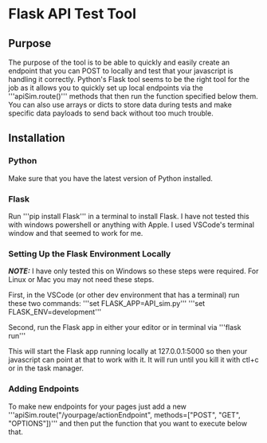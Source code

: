 # Flask API Test Tool

## Purpose
The purpose of the tool is to be able to quickly and easily create an endpoint that you can POST to locally and test that your javascript is handling it correctly.  Python's Flask tool seems to be the right tool for the job as it allows you to quickly set up local endpoints via the '''apiSim.route()''' methods that then run the function specified below them.  You can also use arrays or dicts to store data during tests and make specific data payloads to send back without too much trouble.  


## Installation
### Python
Make sure that you have the latest version of Python installed.

### Flask
Run '''pip install Flask''' in a terminal to install Flask.  I have not tested this with windows powershell or anything with Apple.  I used VSCode's terminal window and that seemed to work for me.

### Setting Up the Flask Environment Locally
***NOTE:*** I have only tested this on Windows so these steps were required.  For Linux or Mac you may not need these steps.

First, in the VSCode (or other dev environment that has a terminal) run these two commands:
'''set FLASK_APP=API_sim.py'''
'''set FLASK_ENV=development'''

Second, run the Flask app in either your editor or in terminal via '''flask run'''

This will start the Flask app running locally at 127.0.0.1:5000 so then your javascript can point at that to work with it.  It will run until you kill it with ctl+c or in the task manager.

### Adding Endpoints
To make new endpoints for your pages just add a new '''apiSim.route("/yourpage/actionEndpoint", methods=["POST", "GET", "OPTIONS"])''' and then put the function that you want to execute below that.
